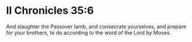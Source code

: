 # II Chronicles 35:6

And slaughter the Passover lamb, and consecrate yourselves, and prepare for your brothers, to do according to the word of the Lord by Moses.
